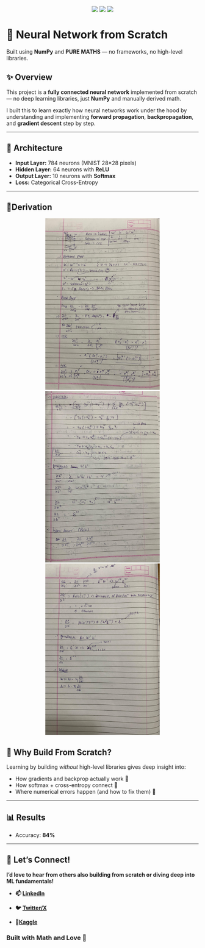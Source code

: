 
<p align="center">
  <img src="https://img.shields.io/badge/python-3.9+-blue?logo=python">
  <img src="https://img.shields.io/badge/Library-numpy-lightgrey">
  <img src="https://img.shields.io/badge/math-handwritten-ff69b4">
</p>

<h1 align="left">🧠 Neural Network from Scratch</h1>
<p align="left">
  Built using <b>NumPy</b> and <b>PURE MATHS</b> — no frameworks, no high-level libraries.
</p>


## ✨ Overview

This project is a **fully connected neural network** implemented from scratch — no deep learning libraries, just **NumPy** and manually derived math. 

I built this to learn exactly how neural networks work under the hood by understanding and implementing **forward propagation**, **backpropagation**, and **gradient descent** step by step.

---

## 🧮 Architecture

- **Input Layer:** 784 neurons (MNIST 28×28 pixels)
- **Hidden Layer:** 64 neurons with **ReLU**
- **Output Layer:** 10 neurons with **Softmax**
- **Loss:** Categorical Cross-Entropy

---
## 📓Derivation

<p align="center">
  <img src="./imgs/img2.jpeg" width="300" height="450"/>
  <img src="./imgs/img3.jpeg" width="300" height="450"/>
  <img src="./imgs/img1.jpeg" width="300" height="450"/>
</p>

## 🧠 Why Build From Scratch?

Learning by building *without* high-level libraries gives deep insight into:
- How gradients and backprop actually work 🔁
- How softmax + cross-entropy connect 🧩
- Where numerical errors happen (and how to fix them) 🧮

---
## 📊 Results

-   Accuracy: <b>84%
    
    

----------

## 🤝 Let’s Connect!

I’d love to hear from others also building from scratch or diving deep into ML fundamentals!

-   📫 [LinkedIn](https://www.linkedin.com/in/het-bhalani-20403b2a8/)
    
-   🐦 [Twitter/X](https://x.com/het_bhalani)
    
-   🦤[Kaggle](https://www.kaggle.com/hetbhalani9)

### Built with Math and Love 💙
